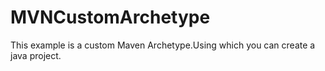 # MVNCustomArchetype


This example is a custom Maven Archetype.Using which you can create a java project.
